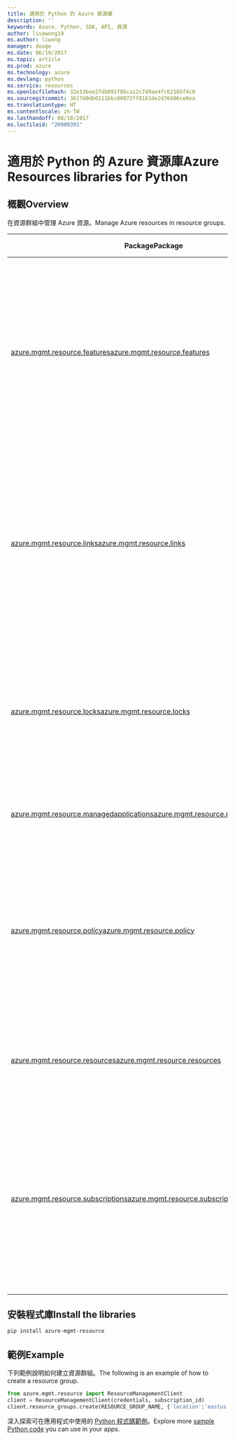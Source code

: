 ```yaml
---
title: 適用於 Python 的 Azure 資源庫
description: ''
keywords: Azure, Python, SDK, API, 資源
author: lisawong19
ms.author: liwong
manager: douge
ms.date: 06/19/2017
ms.topic: article
ms.prod: azure
ms.technology: azure
ms.devlang: python
ms.service: resources
ms.openlocfilehash: 32e13bee27db091f0bca12c7d9ae4fc62165f4c0
ms.sourcegitcommit: 3617d0db0111bbc00072ff8161de2d76606ce0ea
ms.translationtype: HT
ms.contentlocale: zh-TW
ms.lasthandoff: 08/18/2017
ms.locfileid: "20909391"
---
```

# <a name="azure-resources-libraries-for-python"></a><span data-ttu-id="4a0b3-103">適用於 Python 的 Azure 資源庫</span><span class="sxs-lookup"><span data-stu-id="4a0b3-103">Azure Resources libraries for Python</span></span> 

## <a name="overview"></a><span data-ttu-id="4a0b3-104">概觀</span><span class="sxs-lookup"><span data-stu-id="4a0b3-104">Overview</span></span> 
<span data-ttu-id="4a0b3-105">在資源群組中管理 Azure 資源。</span><span class="sxs-lookup"><span data-stu-id="4a0b3-105">Manage Azure resources in resource groups.</span></span>

| <span data-ttu-id="4a0b3-106">Package</span><span class="sxs-lookup"><span data-stu-id="4a0b3-106">Package</span></span>  |  <span data-ttu-id="4a0b3-107">說明</span><span class="sxs-lookup"><span data-stu-id="4a0b3-107">Description</span></span> |
|---|---|
|<span data-ttu-id="4a0b3-108">[azure.mgmt.resource.features][1]</span><span class="sxs-lookup"><span data-stu-id="4a0b3-108">[azure.mgmt.resource.features][1]</span></span>|<span data-ttu-id="4a0b3-109">Azure 功能控制項 (AFEC) 提供一種機制，讓資源提供者可控制要向使用者曝光的功能。</span><span class="sxs-lookup"><span data-stu-id="4a0b3-109">Azure Feature Exposure Control (AFEC) provides a mechanism for the resource providers to control feature exposure to users.</span></span>|
|<span data-ttu-id="4a0b3-110">[azure.mgmt.resource.links][2]</span><span class="sxs-lookup"><span data-stu-id="4a0b3-110">[azure.mgmt.resource.links][2]</span></span>|<span data-ttu-id="4a0b3-111">可將 Azure 資源連結在一起來構成邏輯關聯性。</span><span class="sxs-lookup"><span data-stu-id="4a0b3-111">Azure resources can be linked together to form logical relationships.</span></span> <span data-ttu-id="4a0b3-112">您可以在屬於不同資源群組的資源之間建立連結。</span><span class="sxs-lookup"><span data-stu-id="4a0b3-112">You can establish links between resources belonging to different resource groups.</span></span>|
|<span data-ttu-id="4a0b3-113">[azure.mgmt.resource.locks][3]</span><span class="sxs-lookup"><span data-stu-id="4a0b3-113">[azure.mgmt.resource.locks][3]</span></span>|<span data-ttu-id="4a0b3-114">可以鎖定 Azure 資源來防止貴組織中的其他使用者刪除或修改資源。</span><span class="sxs-lookup"><span data-stu-id="4a0b3-114">Azure resources can be locked to prevent other users in your organization from deleting or modifying resources.</span></span>|
|<span data-ttu-id="4a0b3-115">[azure.mgmt.resource.managedapplications][4]</span><span class="sxs-lookup"><span data-stu-id="4a0b3-115">[azure.mgmt.resource.managedapplications][4]</span></span>|<span data-ttu-id="4a0b3-116">Azure 受管理應用程式 (設備)。</span><span class="sxs-lookup"><span data-stu-id="4a0b3-116">ARM managed applications (appliances).</span></span>|
|<span data-ttu-id="4a0b3-117">[azure.mgmt.resource.policy][5]</span><span class="sxs-lookup"><span data-stu-id="4a0b3-117">[azure.mgmt.resource.policy][5]</span></span>|<span data-ttu-id="4a0b3-118">若要管理和控制資源的存取權，您可以定義自訂的原則，並在範圍內將它們加以指派。</span><span class="sxs-lookup"><span data-stu-id="4a0b3-118">To manage and control access to your resources, you can define customized policies and assign them at a scope.</span></span>|
|<span data-ttu-id="4a0b3-119">[azure.mgmt.resource.resources][6]</span><span class="sxs-lookup"><span data-stu-id="4a0b3-119">[azure.mgmt.resource.resources][6]</span></span>| <span data-ttu-id="4a0b3-120">提供使用資源與資源群組的作業。</span><span class="sxs-lookup"><span data-stu-id="4a0b3-120">Provides operations for working with resources and resource groups.</span></span>|
|<span data-ttu-id="4a0b3-121">[azure.mgmt.resource.subscriptions][7]</span><span class="sxs-lookup"><span data-stu-id="4a0b3-121">[azure.mgmt.resource.subscriptions][7]</span></span>|<span data-ttu-id="4a0b3-122">所有資源群組和資源都在訂用帳戶內。</span><span class="sxs-lookup"><span data-stu-id="4a0b3-122">All resource groups and resources exist within subscriptions.</span></span> <span data-ttu-id="4a0b3-123">這些作業可讓您取得訂用帳戶和租用戶的相關資訊。</span><span class="sxs-lookup"><span data-stu-id="4a0b3-123">These operation enable you get information about your subscriptions and tenants.</span></span>|

[1]: /python/api/azure.mgmt.resource.features
[2]: /python/api/azure.mgmt.resource.links
[3]: /python/api/azure.mgmt.resource.locks
[4]: /python/api/azure.mgmt.resource.managedapplications
[5]: /python/api/azure.mgmt.resource.policy
[6]: /python/api/azure.mgmt.resource.resources
[7]: /python/api/azure.mgmt.resource.subscriptions

## <a name="install-the-libraries"></a><span data-ttu-id="4a0b3-124">安裝程式庫</span><span class="sxs-lookup"><span data-stu-id="4a0b3-124">Install the libraries</span></span> 
```bash
pip install azure-mgmt-resource
```

## <a name="example"></a><span data-ttu-id="4a0b3-125">範例</span><span class="sxs-lookup"><span data-stu-id="4a0b3-125">Example</span></span>
<span data-ttu-id="4a0b3-126">下列範例說明如何建立資源群組。</span><span class="sxs-lookup"><span data-stu-id="4a0b3-126">The following is an example of how to create a resource group.</span></span> 

```python
from azure.mgmt.resource import ResourceManagementClient
client = ResourceManagementClient(credentials, subscription_id)
client.resource_groups.create(RESOURCE_GROUP_NAME, {'location':'eastus'})
```

<span data-ttu-id="4a0b3-127">深入探索可在應用程式中使用的 [Python 程式碼範例](https://azure.microsoft.com/resources/samples/?platform=python)。</span><span class="sxs-lookup"><span data-stu-id="4a0b3-127">Explore more [sample Python code](https://azure.microsoft.com/resources/samples/?platform=python) you can use in your apps.</span></span> 